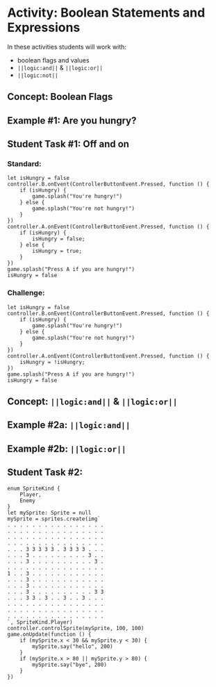 # Activity: Boolean Statements and Expressions

In these activities students will work with:
* boolean flags and values
* ``||logic:and||`` & ``||logic:or||``
* ``||logic:not||``

## Concept: Boolean Flags

## Example #1: Are you hungry?

## Student Task #1: Off and on

### Standard:

```blocks
let isHungry = false
controller.B.onEvent(ControllerButtonEvent.Pressed, function () {
    if (isHungry) {
        game.splash("You're hungry!")
    } else {
        game.splash("You're not hungry!")
    }
})
controller.A.onEvent(ControllerButtonEvent.Pressed, function () {
    if (isHungry) {
        isHungry = false;
    } else {
        isHungry = true;
    }
})
game.splash("Press A if you are hungry!")
isHungry = false
```

### Challenge:

```blocks
let isHungry = false
controller.B.onEvent(ControllerButtonEvent.Pressed, function () {
    if (isHungry) {
        game.splash("You're hungry!")
    } else {
        game.splash("You're not hungry!")
    }
})
controller.A.onEvent(ControllerButtonEvent.Pressed, function () {
    isHungry = !isHungry;
})
game.splash("Press A if you are hungry!")
isHungry = false
```

## Concept: ``||logic:and||`` & ``||logic:or||``

## Example #2a: ``||logic:and||``

## Example #2b: ``||logic:or||``

## Student Task #2: 

```blocks
enum SpriteKind {
    Player,
    Enemy
}
let mySprite: Sprite = null
mySprite = sprites.create(img`
. . . . . . . . . . . . . . . . 
. . . . . . . . . . . . . . . . 
. . . . . . . . . . . . . . . . 
. . . . . . . . . . . . . . . . 
. . . 3 3 3 3 3 . 3 3 3 3 . . . 
. . . 3 . . . . . . . . . 3 . . 
. . . 3 . . . . . . . . . . 3 . 
. . . . . . . . . . . . . . . . 
1 . . 3 . . . . . . . . . . . . 
. . . 3 . . . . . . . . . . . . 
. . . 3 . . . . . . . . . . . . 
. . . 3 . . . . . . . . . . 3 3 
. . . 3 3 . 3 . . 3 . . 3 . . . 
. . . . . . . . . . . . . . . . 
. . . . . . . . . . . . . . . . 
. . . . . . . . . . . . . . . . 
`, SpriteKind.Player)
controller.controlSprite(mySprite, 100, 100)
game.onUpdate(function () {
    if (mySprite.x < 30 && mySprite.y < 30) {
        mySprite.say("hello", 200)
    }
    if (mySprite.x > 80 || mySprite.y > 80) {
        mySprite.say("bye", 200)
    }
})
```